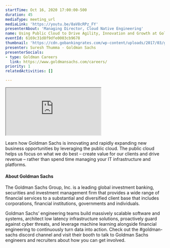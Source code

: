 ```yaml
---
startTime: Oct 16, 2020 17:00:00-500
duration: 45
mediaType: meeting_url
mediaLink: 'https://youtu.be/8aV8cRPz_FY'
presenterAbout: 'Managing Director, Cloud Native Engineering'
name: Using Public Cloud to Drive Agility, Innovation and Growth at Goldman Sachs
eventId: 6169c31d8f9dfe0003cb9678
thumbnail: 'https://cdn.gobankingrates.com/wp-content/uploads/2017/03/goldman-sachs-logo.jpg'
presenter: Suresh Thumma - Goldman Sachs
presenterSocials:
- type: Goldman Careers
  link: https://www.goldmansachs.com/careers/
priority: 1
relatedActivities: []

---
```


<div class="embed-responsive embed-responsive-16by9">
  <iframe src="https://youtube.com/embed/1i8gOU5tl_M" title="Trailer" allowfullscreen class="embed-responsive-item"></iframe>
</div>

Learn how Goldman Sachs is innovating and rapidly expanding new business opportunities  by leveraging the public cloud. The public cloud helps us focus on what we do best – create value for our clients and drive revenue – rather than spend time managing your IT infrastructure and platforms.

#### About Goldman Sachs
The Goldman Sachs Group, Inc. is a leading global investment banking, securities and investment management firm that provides a wide range of financial services to a substantial and diversified client base that includes corporations, financial institutions, governments and individuals.

Goldman Sachs’ engineering teams build massively scalable software and systems, architect low latency infrastructure solutions, proactively guard against cyber threats, and leverage machine learning alongside financial engineering to continuously turn data into action. Check out the #goldman-sachs discord channel and visit their booth to talk to Goldman Sachs engineers and recruiters about how you can get involved.